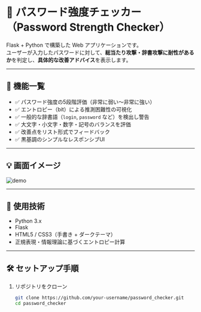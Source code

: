 # 🔐 パスワード強度チェッカー（Password Strength Checker）

Flask + Python で構築した Web アプリケーションです。  
ユーザーが入力したパスワードに対して、**総当たり攻撃・辞書攻撃に耐性があるか**を判定し、**具体的な改善アドバイス**を表示します。

---

## 🧩 機能一覧

- ✅ パスワード強度の5段階評価（非常に弱い〜非常に強い）
- ✅ エントロピー（bit）による推測困難性の可視化
- ✅ 一般的な辞書語（`login`, `password` など）を検出し警告
- ✅ 大文字・小文字・数字・記号のバランスを評価
- ✅ 改善点をリスト形式でフィードバック
- ✅ 黒基調のシンプルなレスポンシブUI

---

## 💡 画面イメージ

![demo](./スクリーンショット_2025-05-08_11.41.42.png)

---

## 🚀 使用技術

- Python 3.x
- Flask
- HTML5 / CSS3（手書き + ダークテーマ）
- 正規表現・情報理論に基づくエントロピー計算

---

## 🛠 セットアップ手順

1. リポジトリをクローン
   ```bash
   git clone https://github.com/your-username/password_checker.git
   cd password_checker
